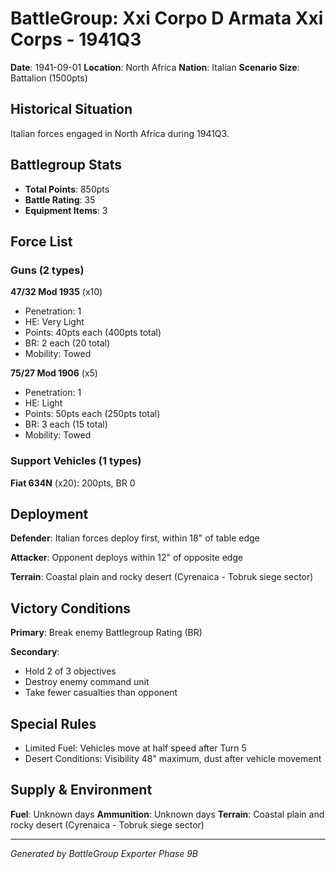 # BattleGroup: Xxi Corpo D Armata Xxi Corps - 1941Q3

**Date**: 1941-09-01
**Location**: North Africa
**Nation**: Italian
**Scenario Size**: Battalion (1500pts)

## Historical Situation

Italian forces engaged in North Africa during 1941Q3.

## Battlegroup Stats

- **Total Points**: 850pts
- **Battle Rating**: 35
- **Equipment Items**: 3

## Force List

### Guns (2 types)

**47/32 Mod 1935** (x10)
- Penetration: 1
- HE: Very Light
- Points: 40pts each (400pts total)
- BR: 2 each (20 total)
- Mobility: Towed

**75/27 Mod 1906** (x5)
- Penetration: 1
- HE: Light
- Points: 50pts each (250pts total)
- BR: 3 each (15 total)
- Mobility: Towed

### Support Vehicles (1 types)

**Fiat 634N** (x20): 200pts, BR 0

## Deployment

**Defender**: Italian forces deploy first, within 18" of table edge

**Attacker**: Opponent deploys within 12" of opposite edge

**Terrain**: Coastal plain and rocky desert (Cyrenaica - Tobruk siege sector)

## Victory Conditions

**Primary**: Break enemy Battlegroup Rating (BR)

**Secondary**:
- Hold 2 of 3 objectives
- Destroy enemy command unit
- Take fewer casualties than opponent

## Special Rules

- Limited Fuel: Vehicles move at half speed after Turn 5
- Desert Conditions: Visibility 48" maximum, dust after vehicle movement

## Supply & Environment

**Fuel**: Unknown days
**Ammunition**: Unknown days
**Terrain**: Coastal plain and rocky desert (Cyrenaica - Tobruk siege sector)

---

*Generated by BattleGroup Exporter Phase 9B*
